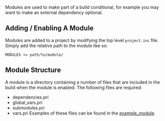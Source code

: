 Modules are used to make part of a build conditional, for example you may want to make an external dependency optional.

## Adding / Enabling A Module
Modules are added to a project by modifying the top level ```project.inc``` file. Simply add the relative path to the module like so:
```
MODULES += path/to/module/
```

## Module Structure
A module is a directory containing a number of files that are included in the build when the module is enabled. The following files are required:
* dependencies.pri
* global_vars.pri
* submodules.pri
* vars.pri
Examples of these files can be found in the [example_module](https://github.com/tdp-libs/tp_build/blob/master/documentation/example_module).
